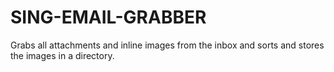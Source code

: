 # SING-EMAIL-GRABBER
Grabs all attachments and inline images from the inbox and sorts and stores the images in a directory.
